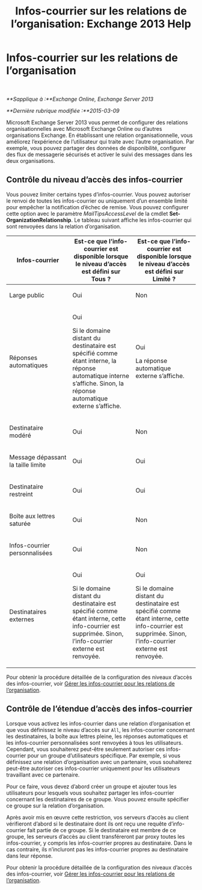﻿---
title: 'Infos-courrier sur les relations de l’organisation: Exchange 2013 Help'
TOCTitle: Infos-courrier sur les relations de l’organisation
ms:assetid: 1784256f-abe1-4503-b8c4-26d544b73452
ms:mtpsurl: https://technet.microsoft.com/fr-fr/library/JJ670165(v=EXCHG.150)
ms:contentKeyID: 50477679
ms.date: 04/24/2018
mtps_version: v=EXCHG.150
ms.translationtype: HT
---

# Infos-courrier sur les relations de l’organisation

 

_**Sapplique à :**Exchange Online, Exchange Server 2013_

_**Dernière rubrique modifiée :**2015-03-09_

Microsoft Exchange Server 2013 vous permet de configurer des relations organisationnelles avec Microsoft Exchange Online ou d’autres organisations Exchange. En établissant une relation organisationnelle, vous améliorez l’expérience de l’utilisateur qui traite avec l’autre organisation. Par exemple, vous pouvez partager des données de disponibilité, configurer des flux de messagerie sécurisés et activer le suivi des messages dans les deux organisations.

## Contrôle du niveau d’accès des infos-courrier

Vous pouvez limiter certains types d’infos-courrier. Vous pouvez autoriser le renvoi de toutes les infos-courrier ou uniquement d’un ensemble limité pour empêcher la notification d’échec de remise. Vous pouvez configurer cette option avec le paramètre *MailTipsAccessLevel* de la cmdlet **Set-OrganizationRelationship**. Le tableau suivant affiche les infos-courrier qui sont renvoyées dans la relation d’organisation.


<table>
<colgroup>
<col style="width: 33%" />
<col style="width: 33%" />
<col style="width: 33%" />
</colgroup>
<thead>
<tr class="header">
<th>Infos-courrier</th>
<th>Est-ce que l’info-courrier est disponible lorsque le niveau d’accès est défini sur Tous ?</th>
<th>Est-ce que l’info-courrier est disponible lorsque le niveau d’accès est défini sur Limité ?</th>
</tr>
</thead>
<tbody>
<tr class="odd">
<td><p>Large public</p></td>
<td><p>Oui</p></td>
<td><p>Non</p></td>
</tr>
<tr class="even">
<td><p>Réponses automatiques</p></td>
<td><p>Oui</p>
<p>Si le domaine distant du destinataire est spécifié comme étant interne, la réponse automatique interne s’affiche. Sinon, la réponse automatique externe s’affiche.</p></td>
<td><p>Oui</p>
<p>La réponse automatique externe s’affiche.</p></td>
</tr>
<tr class="odd">
<td><p>Destinataire modéré</p></td>
<td><p>Oui</p></td>
<td><p>Non</p></td>
</tr>
<tr class="even">
<td><p>Message dépassant la taille limite</p></td>
<td><p>Oui</p></td>
<td><p>Oui</p></td>
</tr>
<tr class="odd">
<td><p>Destinataire restreint</p></td>
<td><p>Oui</p></td>
<td><p>Oui</p></td>
</tr>
<tr class="even">
<td><p>Boîte aux lettres saturée</p></td>
<td><p>Oui</p></td>
<td><p>Non</p></td>
</tr>
<tr class="odd">
<td><p>Infos-courrier personnalisées</p></td>
<td><p>Oui</p></td>
<td><p>Non</p></td>
</tr>
<tr class="even">
<td><p>Destinataires externes</p></td>
<td><p>Oui</p>
<p>Si le domaine distant du destinataire est spécifié comme étant interne, cette info-courrier est supprimée. Sinon, l’info-courrier externe est renvoyée.</p></td>
<td><p>Oui</p>
<p>Si le domaine distant du destinataire est spécifié comme étant interne, cette info-courrier est supprimée. Sinon, l’info-courrier externe est renvoyée.</p></td>
</tr>
</tbody>
</table>


Pour obtenir la procédure détaillée de la configuration des niveaux d’accès des infos-courrier, voir [Gérer les infos-courrier pour les relations de l’organisation](manage-mailtips-for-organization-relationships-exchange-2013-help.md).

## Contrôle de l’étendue d’accès des infos-courrier

Lorsque vous activez les infos-courrier dans une relation d’organisation et que vous définissez le niveau d’accès sur `All`, les infos-courrier concernant les destinataires, la boîte aux lettres pleine, les réponses automatiques et les infos-courrier personnalisées sont renvoyées à tous les utilisateurs. Cependant, vous souhaiterez peut-être seulement autoriser ces infos-courrier pour un groupe d’utilisateurs spécifique. Par exemple, si vous définissez une relation d’organisation avec un partenaire, vous souhaiterez peut-être autoriser ces infos-courrier uniquement pour les utilisateurs travaillant avec ce partenaire.

Pour ce faire, vous devez d’abord créer un groupe et ajouter tous les utilisateurs pour lesquels vous souhaitez partager les infos-courrier concernant les destinataires de ce groupe. Vous pouvez ensuite spécifier ce groupe sur la relation d’organisation.

Après avoir mis en œuvre cette restriction, vos serveurs d’accès au client vérifieront d’abord si le destinataire dont ils ont reçu une requête d’info-courrier fait partie de ce groupe. Si le destinataire est membre de ce groupe, les serveurs d’accès au client transféreront par proxy toutes les infos-courrier, y compris les infos-courrier propres au destinataire. Dans le cas contraire, ils n’incluront pas les infos-courrier propres au destinataire dans leur réponse.

Pour obtenir la procédure détaillée de la configuration des niveaux d’accès des infos-courrier, voir [Gérer les infos-courrier pour les relations de l’organisation](manage-mailtips-for-organization-relationships-exchange-2013-help.md).

